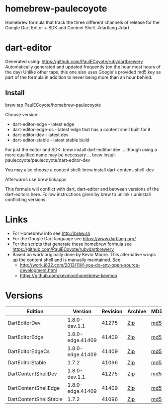 homebrew-paulecoyote
====================

Homebrew formula that track the three different channels of release for the Google Dart Editor + SDK and Content Shell.  #dartlang #dart

dart-editor
===========

Generated using: https://github.com/PaulECoyote/rubydartbrewery
Automatically generated and updated frequently (on the hour most hours of the day)
Unlike other taps, this one also uses Google's provided md5 key as part of the formula in addition to never being more than an hour behind.

Install
-------
brew tap PaulECoyote/homebrew-paulecoyote

Choose version:
* dart-editor-edge - latest edge
* dart-editor-edge-cs - latest edge that has a content shell built for it
* dart-editor-dev - latest dev
* dart-editor-stable - latest stable build

For just the editor and SDK:
brew install dart-edtitor-dev
... though using a more qualified name may be necessary ...
brew install paulecoyote/paulecoyote/dart-editor-dev

You may also choose a content shell:
brew install dart-content-shell-dev

Afterwards use 
brew linkapps

This formula will conflict with dart, dart-editor and between versions of the dart-editors here.  Follow instructions given by brew to unlink / uninstall conflicting versions.

Links
=====
* For Homebrew info see http://brew.sh
* For the Google Dart language see https://www.dartlang.org/
* For the scripts that generate these homebrew formula see https://github.com/PaulECoyote/rubydartbrewery
* Based on work originally done by Kevin Moore. This alternative wraps up the content shell and is manually maintained.  See: 
    * http://work.j832.com/2013/11/if-you-do-any-open-source-development.html
    * https://github.com/kevmoo/homebrew-kevmoo

Versions
========
| Edition | Version | Revision | Archive | MD5 | Notes |
| ------- | ------- | -------- | ------- | --- | ----- |
| DartEditorDev | 1.8.0-dev.1.1 | 41275 | [Zip](https://storage.googleapis.com/dart-archive/channels/dev/release/41275/editor/darteditor-macos-x64.zip) | [md5](https://storage.googleapis.com/dart-archive/channels/dev/release/41275/editor/darteditor-macos-x64.zip.md5sum) | [Changes](https://storage.googleapis.com/dart-archive/channels/dev/release/latest/changelog.html) |
| DartEditorEdge | 1.8.0-edge.41409 | 41409 | [Zip](https://storage.googleapis.com/dart-archive/channels/be/raw/41409/editor/darteditor-macos-x64.zip) | [md5](https://storage.googleapis.com/dart-archive/channels/be/raw/41409/editor/darteditor-macos-x64.zip.md5sum) | - |
| DartEditorEdgeCs | 1.8.0-edge.41409 | 41409 | [Zip](https://storage.googleapis.com/dart-archive/channels/be/raw/41409/editor/darteditor-macos-x64.zip) | [md5](https://storage.googleapis.com/dart-archive/channels/be/raw/41409/editor/darteditor-macos-x64.zip.md5sum) | - |
| DartEditorStable | 1.7.2 | 41096 | [Zip](https://storage.googleapis.com/dart-archive/channels/stable/release/41096/editor/darteditor-macos-x64.zip) | [md5](https://storage.googleapis.com/dart-archive/channels/stable/release/41096/editor/darteditor-macos-x64.zip.md5sum) | [Changes](https://storage.googleapis.com/dart-archive/channels/stable/release/latest/changelog.html) |
| DartContentShellDev | 1.8.0-dev.1.1 | 41275 | [Zip](https://storage.googleapis.com/dart-archive/channels/dev/release/41275/dartium/content_shell-macos-ia32-release.zip) | [md5](https://storage.googleapis.com/dart-archive/channels/dev/release/41275/dartium/content_shell-macos-ia32-release.zip.md5sum) | - |
| DartContentShellEdge | 1.8.0-edge.41409 | 41409 | [Zip](https://storage.googleapis.com/dart-archive/channels/be/raw/41409/dartium/content_shell-macos-ia32-release.zip) | [md5](https://storage.googleapis.com/dart-archive/channels/be/raw/41409/dartium/content_shell-macos-ia32-release.zip.md5sum) | - |
| DartContentShellStable | 1.7.2 | 41096 | [Zip](https://storage.googleapis.com/dart-archive/channels/stable/release/41096/dartium/content_shell-macos-ia32-release.zip) | [md5](https://storage.googleapis.com/dart-archive/channels/stable/release/41096/dartium/content_shell-macos-ia32-release.zip.md5sum) | - |

